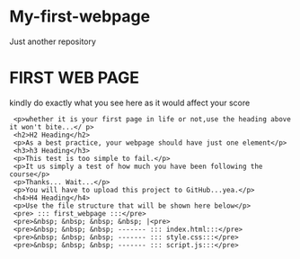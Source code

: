 # My-first-webpage
Just another repository
<!DOCTYPE html>
<html>
<head>
     <title>MY FIRST PAGE</title>
     <link rel="stylesheet" type="text/css"       href="css/style.css">
</head>
<body>
     <h1>FIRST WEB PAGE</h1>
     <p>kindly do exactly what you see here as it would affect your score</p>

     <p>whether it is your first page in life or not,use the heading above it won't bite...</ p>
     <h2>H2 Heading</h2>
     <p>As a best practice, your webpage should have just one element</p>
     <h3>h3 Heading</h3>
     <p>This test is too simple to fail.</p>
     <p>It us simply a test of how much you have been following the course</p>
     <p>Thanks... Wait...</p>
     <p>You will have to upload this project to GitHub...yea.</p>
     <h4>H4 Heading</h4>
     <p>Use the file structure that will be shown here below</p>
     <pre> ::: first_webpage :::</pre>
     <pre>&nbsp; &nbsp; &nbsp; &nbsp; |<pre>
     <pre>&nbsp; &nbsp; &nbsp; ------- ::: index.html:::</pre>
     <pre>&nbsp; &nbsp; &nbsp; ------- ::: style.css:::</pre> 
     <pre>&nbsp; &nbsp; &nbsp; ------- ::: script.js:::</pre> 
</body>
<script src="js/script.js" type="text/javascript"></script>
</html>
